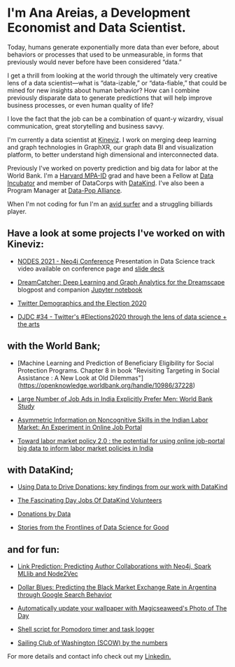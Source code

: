 

# I'm Ana Areias, a Development Economist and Data Scientist.

Today, humans generate exponentially more data than ever before, about behaviors or processes that used to be unmeasurable, in forms that previously would never before have been considered “data.”

I get a thrill from looking at the world through the ultimately very creative lens of a data scientist—what is “data-izable,” or “data-fiable,” that could be mined for new insights about human behavior? How can I combine previously disparate data to generate predictions that will help improve business processes, or even human quality of life?

I love the fact that the job can be a combination of quant-y wizardry, visual communication, great storytelling and business savvy.

I'm currently a data scientist at [Kineviz](https://www.kineviz.com/). I work on merging deep learning and graph technologies in GraphXR, our  graph data BI and visualization platform, to better understand high dimensional and interconnected data.

Previously I've worked on poverty prediction and big data for labor at the World Bank. I'm a [Harvard MPA-ID](https://www.hks.harvard.edu/educational-programs/masters-programs/master-public-administration-international-development) grad and have been a Fellow at [Data Incubator](https://www.thedataincubator.com/) and member of DataCorps with [DataKind](https://www.datakind.org/). I've also been a Program Manager at [Data-Pop Alliance](https://datapopalliance.org/). 

When I'm not coding for fun I'm an [avid surfer](https://youtu.be/tyBv6kpKpjQ) and a struggling billiards player.


## Have a look at some projects I've worked on with Kineviz:

* [NODES 2021 - Neo4j Conference](https://neo4j.brand.live/c/2021nodes-homepage) Presentation in Data Science track video available on conference page and [slide deck](https://areias.github.io/dreams/#/) 

* [DreamCatcher: Deep Learning and Graph Analytics for the Dreamscape ](https://www.kineviz.com/allposts/2021/5/3/dreamcatcher-deep-learning-and-graph-analytics-for-the-dreamscape) blogpost and companion [Jupyter notebook](https://nbviewer.jupyter.org/github/areias/dreams/blob/43013dd813bb64938d2cc80fb4eabfc25ff92ed5/code/dream_catcher.ipynb)

* [Twitter Demographics and the Election 2020](https://www.kineviz.com/allposts/2020/10/20/twitter-demographics-and-elections-2020)

* [DJDC #34 - Twitter's #Elections2020 through the lens of data science + the arts](https://www.meetup.com/data-journalism/events/273903386/)


## **with the World Bank;**

* [Machine Learning and Prediction of Beneficiary Eligibility for Social Protection Programs. Chapter 8 in book "Revisiting Targeting in Social Assistance : A New Look at Old Dilemmas"] (https://openknowledge.worldbank.org/handle/10986/37228)

* [Large Number of Job Ads in India Explicitly Prefer Men: World Bank Study](https://thewire.in/women/women-jobs-india-ads-prefer-men)

* [Asymmetric Information on Noncognitive Skills in the Indian 
Labor Market: An Experiment in Online Job Portal](http://documents.worldbank.org/curated/en/782031522089044751/pdf/WPS8378.pdf)

* [Toward labor market policy 2.0 : the potential for using online job-portal big data to inform labor market policies in India](http://documents.worldbank.org/curated/en/370301486667802852/Toward-labor-market-policy-2-0-the-potential-for-using-online-job-portal-big-data-to-inform-labor-market-policies-in-India)


## **with DataKind;**

* [Using Data to Drive Donations: key findings from our work with DataKind](http://blog.globalgiving.org/2015/06/22/using-data-to-drive-donations-key-findings-from-our-work-with-datakind/)

* [The Fascinating Day Jobs Of DataKind Volunteers](http://www.datakind.org/blog/the-fascinating-day-jobs-of-datakind-volunteers/)

* [Donations by Data](http://radishlab.com/2014/12/donations-data)

* [Stories from the Frontlines of Data Science for Good](https://www.youtube.com/watch?v=lWGGm13iegc#action=share) 


## **and for fun:**

* [Link Prediction: Predicting Author Collaborations with Neo4j, Spark MLlib and Node2Vec](https://github.com/areias/link-prediction/blob/master/link-prediction.ipynb)

* [Dollar Blues: Predicting the Black Market Exchange Rate in Argentina through Google Search Behavior](http://areias.github.io/dollarblues/)

* [Automatically update your wallpaper with Magicseaweed's Photo of The Day](https://areias.github.io/wallpaper/)

* [Shell script for Pomodoro timer and task logger](https://github.com/areias/pomodoro)

* [Sailing Club of Washington (SCOW) by the numbers](https://nbviewer.jupyter.org/github/areias/scow/blob/0de6d83fb1cc3bdd5750ab583e7ab18db5494509/code/scow_final.ipynb)


For more details and contact info check out my [Linkedin.](https://www.linkedin.com/in/aareias)


